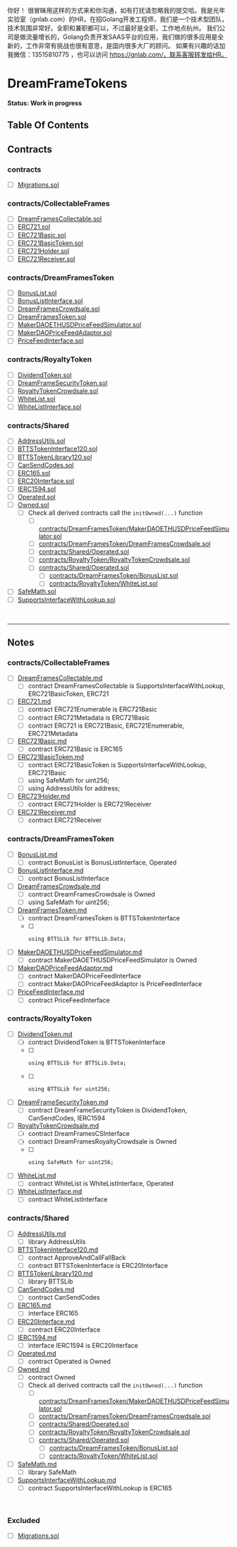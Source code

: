你好！
很冒昧用这样的方式来和你沟通，如有打扰请忽略我的提交哈。我是光年实验室（gnlab.com）的HR，在招Golang开发工程师，我们是一个技术型团队，技术氛围非常好。全职和兼职都可以，不过最好是全职，工作地点杭州。
我们公司是做流量增长的，Golang负责开发SAAS平台的应用，我们做的很多应用是全新的，工作非常有挑战也很有意思，是国内很多大厂的顾问。
如果有兴趣的话加我微信：13515810775  ，也可以访问 https://gnlab.com/，联系客服转发给HR。
# DreamFrameTokens

**Status: Work in progress**

## Table Of Contents

## Contracts

### contracts
* [ ] [Migrations.sol](contracts/Migrations.sol)

### contracts/CollectableFrames
* [ ] [DreamFramesCollectable.sol](contracts/CollectableFrames/DreamFramesCollectable.sol)
* [ ] [ERC721.sol](contracts/CollectableFrames/ERC721.sol)
* [ ] [ERC721Basic.sol](contracts/CollectableFrames/ERC721Basic.sol)
* [ ] [ERC721BasicToken.sol](contracts/CollectableFrames/ERC721BasicToken.sol)
* [ ] [ERC721Holder.sol](contracts/CollectableFrames/ERC721Holder.sol)
* [ ] [ERC721Receiver.sol](contracts/CollectableFrames/ERC721Receiver.sol)

### contracts/DreamFramesToken
* [ ] [BonusList.sol](contracts/DreamFramesToken/BonusList.sol)
* [ ] [BonusListInterface.sol](contracts/DreamFramesToken/BonusListInterface.sol)
* [ ] [DreamFramesCrowdsale.sol](contracts/DreamFramesToken/DreamFramesCrowdsale.sol)
* [ ] [DreamFramesToken.sol](contracts/DreamFramesToken/DreamFramesToken.sol)
* [ ] [MakerDAOETHUSDPriceFeedSimulator.sol](contracts/DreamFramesToken/MakerDAOETHUSDPriceFeedSimulator.sol)
* [ ] [MakerDAOPriceFeedAdaptor.sol](contracts/DreamFramesToken/MakerDAOPriceFeedAdaptor.sol)
* [ ] [PriceFeedInterface.sol](contracts/DreamFramesToken/PriceFeedInterface.sol)

### contracts/RoyaltyToken
* [ ] [DividendToken.sol](contracts/RoyaltyToken/DividendToken.sol)
* [ ] [DreamFrameSecurityToken.sol](contracts/RoyaltyToken/DreamFrameSecurityToken.sol)
* [ ] [RoyaltyTokenCrowdsale.sol](contracts/RoyaltyToken/RoyaltyTokenCrowdsale.sol)
* [ ] [WhiteList.sol](contracts/RoyaltyToken/WhiteList.sol)
* [ ] [WhiteListInterface.sol](contracts/RoyaltyToken/WhiteListInterface.sol)

### contracts/Shared
* [ ] [AddressUtils.sol](contracts/Shared/AddressUtils.sol)
* [ ] [BTTSTokenInterface120.sol](contracts/Shared/BTTSTokenInterface120.sol)
* [ ] [BTTSTokenLibrary120.sol](contracts/Shared/BTTSTokenLibrary120.sol)
* [ ] [CanSendCodes.sol](contracts/Shared/CanSendCodes.sol)
* [ ] [ERC165.sol](contracts/Shared/ERC165.sol)
* [ ] [ERC20Interface.sol](contracts/Shared/ERC20Interface.sol)
* [ ] [IERC1594.sol](contracts/Shared/IERC1594.sol)
* [ ] [Operated.sol](contracts/Shared/Operated.sol)
* [ ] [Owned.sol](contracts/Shared/Owned.sol)
  * [ ] Check all derived contracts call the `initOwned(...)` function
    * [ ] [contracts/DreamFramesToken/MakerDAOETHUSDPriceFeedSimulator.sol](contracts/DreamFramesToken/MakerDAOETHUSDPriceFeedSimulator.sol)
    * [ ] [contracts/DreamFramesToken/DreamFramesCrowdsale.sol](contracts/DreamFramesToken/DreamFramesCrowdsale.sol)
    * [ ] [contracts/Shared/Operated.sol](contracts/Shared/Operated.sol)
    * [ ] [contracts/RoyaltyToken/RoyaltyTokenCrowdsale.sol](contracts/RoyaltyToken/RoyaltyTokenCrowdsale.sol)
    * [ ] [contracts/Shared/Operated.sol](contracts/Shared/Operated.sol)
      * [ ] [contracts/DreamFramesToken/BonusList.sol](contracts/DreamFramesToken/BonusList.sol)
      * [ ] [contracts/RoyaltyToken/WhiteList.sol](contracts/RoyaltyToken/WhiteList.sol)
* [ ] [SafeMath.sol](contracts/Shared/SafeMath.sol)
* [ ] [SupportsInterfaceWithLookup.sol](contracts/Shared/SupportsInterfaceWithLookup.sol)

<br>

<hr />

## Notes

### contracts/CollectableFrames

* [ ] [DreamFramesCollectable.md](boksNotes/CollectableFrames/DreamFramesCollectable.md)
  * [ ] contract DreamFramesCollectable is SupportsInterfaceWithLookup, ERC721BasicToken, ERC721
* [ ] [ERC721.md](boksNotes/CollectableFrames/ERC721.md)
  * [ ] contract ERC721Enumerable is ERC721Basic
  * [ ] contract ERC721Metadata is ERC721Basic
  * [ ] contract ERC721 is ERC721Basic, ERC721Enumerable, ERC721Metadata
* [ ] [ERC721Basic.md](boksNotes/CollectableFrames/ERC721Basic.md)
  * [ ] contract ERC721Basic is ERC165
* [ ] [ERC721BasicToken.md](boksNotes/CollectableFrames/ERC721BasicToken.md)
  * [ ] contract ERC721BasicToken is SupportsInterfaceWithLookup, ERC721Basic
  * [ ]   using SafeMath for uint256;
  * [ ]   using AddressUtils for address;
* [ ] [ERC721Holder.md](boksNotes/CollectableFrames/ERC721Holder.md)
  * [ ] contract ERC721Holder is ERC721Receiver
* [ ] [ERC721Receiver.md](boksNotes/CollectableFrames/ERC721Receiver.md)
  * [ ] contract ERC721Receiver

### contracts/DreamFramesToken
* [ ] [BonusList.md](boksNotes/DreamFramesToken/BonusList.md)
  * [ ] contract BonusList is BonusListInterface, Operated
* [ ] [BonusListInterface.md](boksNotes/DreamFramesToken/BonusListInterface.md)
  * [ ] contract BonusListInterface
* [ ] [DreamFramesCrowdsale.md](boksNotes/DreamFramesToken/DreamFramesCrowdsale.md)
  * [ ] contract DreamFramesCrowdsale is Owned
  * [ ]   using SafeMath for uint256;
* [ ] [DreamFramesToken.md](boksNotes/DreamFramesToken/DreamFramesToken.md)
  * [ ] contract DreamFramesToken is BTTSTokenInterface
  * [ ]     using BTTSLib for BTTSLib.Data;
* [ ] [MakerDAOETHUSDPriceFeedSimulator.md](boksNotes/DreamFramesToken/MakerDAOETHUSDPriceFeedSimulator.md)
  * [ ] contract MakerDAOETHUSDPriceFeedSimulator is Owned
* [ ] [MakerDAOPriceFeedAdaptor.md](boksNotes/DreamFramesToken/MakerDAOPriceFeedAdaptor.md)
  * [ ] contract MakerDAOPriceFeedInterface
  * [ ] contract MakerDAOPriceFeedAdaptor is PriceFeedInterface
* [ ] [PriceFeedInterface.md](boksNotes/DreamFramesToken/PriceFeedInterface.md)
  * [ ] contract PriceFeedInterface

### contracts/RoyaltyToken
* [ ] [DividendToken.md](boksNotes/RoyaltyToken/DividendToken.md)
  * [ ] contract DividendToken is BTTSTokenInterface
  * [ ]     using BTTSLib for BTTSLib.Data;
  * [ ]     using BTTSLib for uint256;
* [ ] [DreamFrameSecurityToken.md](boksNotes/RoyaltyToken/DreamFrameSecurityToken.md)
  * [ ] contract DreamFrameSecurityToken is DividendToken, CanSendCodes, IERC1594
* [ ] [RoyaltyTokenCrowdsale.md](boksNotes/RoyaltyToken/RoyaltyTokenCrowdsale.md)
  * [ ] contract DreamFramesCSInterface
  * [ ] contract DreamFramesRoyaltyCrowdsale is Owned
  * [ ]     using SafeMath for uint256;
* [ ] [WhiteList.md](boksNotes/RoyaltyToken/WhiteList.md)
  * [ ] contract WhiteList is WhiteListInterface, Operated
* [ ] [WhiteListInterface.md](boksNotes/RoyaltyToken/WhiteListInterface.md)
  * [ ] contract WhiteListInterface

### contracts/Shared
* [ ] [AddressUtils.md](boksNotes/Shared/AddressUtils.md)
  * [ ] library AddressUtils
* [ ] [BTTSTokenInterface120.md](boksNotes/Shared/BTTSTokenInterface120.md)
  * [ ] contract ApproveAndCallFallBack
  * [ ] contract BTTSTokenInterface is ERC20Interface
* [ ] [BTTSTokenLibrary120.md](boksNotes/Shared/BTTSTokenLibrary120.md)
  * [ ] library BTTSLib
* [ ] [CanSendCodes.md](boksNotes/Shared/CanSendCodes.md)
  * [ ] contract CanSendCodes
* [ ] [ERC165.md](boksNotes/Shared/ERC165.md)
  * [ ] interface ERC165
* [ ] [ERC20Interface.md](boksNotes/Shared/ERC20Interface.md)
  * [ ] contract ERC20Interface
* [ ] [IERC1594.md](boksNotes/Shared/IERC1594.md)
  * [ ] interface IERC1594 is ERC20Interface
* [ ] [Operated.md](boksNotes/Shared/Operated.md)
  * [ ] contract Operated is Owned
* [ ] [Owned.md](boksNotes/Shared/Owned.md)
  * [ ] contract Owned
  * [ ] Check all derived contracts call the `initOwned(...)` function
    * [ ] [contracts/DreamFramesToken/MakerDAOETHUSDPriceFeedSimulator.sol](contracts/DreamFramesToken/MakerDAOETHUSDPriceFeedSimulator.sol)
    * [ ] [contracts/DreamFramesToken/DreamFramesCrowdsale.sol](contracts/DreamFramesToken/DreamFramesCrowdsale.sol)
    * [ ] [contracts/Shared/Operated.sol](contracts/Shared/Operated.sol)
    * [ ] [contracts/RoyaltyToken/RoyaltyTokenCrowdsale.sol](contracts/RoyaltyToken/RoyaltyTokenCrowdsale.sol)
    * [ ] [contracts/Shared/Operated.sol](contracts/Shared/Operated.sol)
      * [ ] [contracts/DreamFramesToken/BonusList.sol](contracts/DreamFramesToken/BonusList.sol)
      * [ ] [contracts/RoyaltyToken/WhiteList.sol](contracts/RoyaltyToken/WhiteList.sol)
* [ ] [SafeMath.md](boksNotes/Shared/SafeMath.md)
  * [ ] library SafeMath
* [ ] [SupportsInterfaceWithLookup.md](boksNotes/Shared/SupportsInterfaceWithLookup.md)
  * [ ] contract SupportsInterfaceWithLookup is ERC165

<br />

### Excluded

* [ ] [Migrations.sol](contracts/Migrations.sol)
